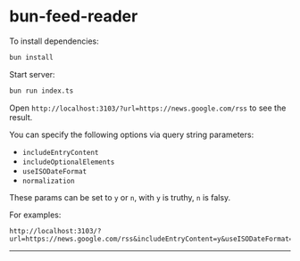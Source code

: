 # bun-feed-reader

To install dependencies:

```bash
bun install
```

Start server:

```bash
bun run index.ts
```

Open `http://localhost:3103/?url=https://news.google.com/rss` to see the result.


You can specify the following options via query string parameters:

- `includeEntryContent`
- `includeOptionalElements`
- `useISODateFormat`
- `normalization`

These params can be set to  `y` or `n`, with `y` is truthy, `n` is falsy.

For examples:

```
http://localhost:3103/?url=https://news.google.com/rss&includeEntryContent=y&useISODateFormat=n&includeOptionalElements=y
```


---
